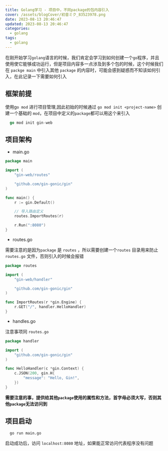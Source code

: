 ```yaml
---
title: Golang学习 - 项目中，不同package的包内容引入
cover: /assets/blogCover/初音ミク_83523978.png
date: 2023-08-13 20:46:47
updated: 2023-08-13 20:46:47
categories:
  - golang
tags:
  - golang
---
```


在刚开始学习`golang`语言的时候，我们肯定会学习到如何创建一个`go`程序，并且使用使它能够成功运行，但是项目内容多一点涉及到多个包的时候，这个时候我们在 `packge main` 中引入其他 `package` 的内容时，可能会感到疑惑而不知该如何引入，在此记录一下需要如何引入

## 框架前提

  使用g`o mod` 进行项目管理,因此初始的时候通过 `go mod init <project-name>` 创建一个基础的 `mod`，在项目中定义的`package`都可以用这个来引入

  ~~~go
    go mod init gin-web
  ~~~

## 项目架构

* main.go

~~~go
package main

import (
	"gin-web/routes"

	"github.com/gin-gonic/gin"
)

func main() {
    r := gin.Default()

    // 导入路由定义
    routes.ImportRoutes(r)

    r.Run(":8080")
}

~~~

* routes.go

需要注意的是因为`package` 是 `routes` ，所以需要创建一个`routes` 目录用来防止 `routes.go` 文件，否则引入的时候会报错

~~~go
package routes

import (
	"gin-web/handler"

	"github.com/gin-gonic/gin"
)

func ImportRoutes(r *gin.Engine) {
    r.GET("/", handler.HelloHandler)
}

~~~

* handles.go

注意事项同 `routes.go`

~~~go
package handler

import (
	"github.com/gin-gonic/gin"
)

func HelloHandler(c *gin.Context) {
    c.JSON(200, gin.H{
        "message": "Hello, Gin!",
    })
}

~~~

**需要注意的事，提供给其他`package`使用的属性和方法，首字母必须大写，否则其他`package`无法访问到**

## 项目启动

~~~sh
  go run main.go
~~~

启动成功后，访问 `localhost:8080` 地址，如果能正常访问代表程序没有问题